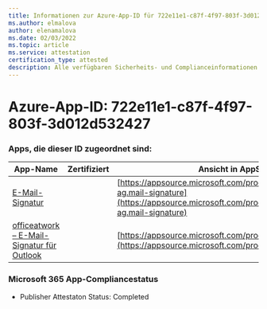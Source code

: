 ```yaml
---
title: Informationen zur Azure-App-ID für 722e11e1-c87f-4f97-803f-3d012d532427
ms.author: elmalova
author: elenamalova
ms.date: 02/03/2022
ms.topic: article
ms.service: attestation
certification_type: attested
description: Alle verfügbaren Sicherheits- und Complianceinformationen für 722e11e1-c87f-4f97-803f-3d012d532427.
---
```

# <a name="azure-app-id-722e11e1-c87f-4f97-803f-3d012d532427"></a>Azure-App-ID: 722e11e1-c87f-4f97-803f-3d012d532427


### <a name="apps-associated-with-this-id"></a>Apps, die dieser ID zugeordnet sind:
| **App-Name** | **Zertifiziert** | **Ansicht in AppSource** |
|--------------|---------------|-----------------------|
| [E-Mail-Signatur](https://docs.microsoft.com/microsoft-365-app-certification/forward/officeatwork-ag.mail-signature) |  | [https://appsource.microsoft.com/product/office/officeatwork-ag.mail-signature](https://appsource.microsoft.com/product/office/officeatwork-ag.mail-signature) |
| [officeatwork – E-Mail-Signatur für Outlook](https://docs.microsoft.com/microsoft-365-app-certification/forward/WA200003062) |  | [https://appsource.microsoft.com/product/office/WA200003062](https://appsource.microsoft.com/product/office/WA200003062) |

### <a name="microsoft-365-app-compliance-status"></a>Microsoft 365 App-Compliancestatus
- Publisher Attestaton Status: Completed
